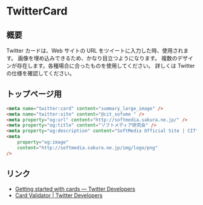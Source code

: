 # TwitterCard

## 概要

Twitter カードは、Web サイトの URL をツイートに入力した時、使用されます。
画像を埋め込みできるため、かなり目立つようになります。
複数のデザインが存在します。各種場合に合ったものを使用してください。
詳しくは Twitter の仕様を確認してください。

## トップページ用

```html
<meta name="twitter:card" content="summary_large_image" />
<meta name="twitter:site" content="@cit_sofume " />
<meta property="og:url" content="http://softmedia.sakura.ne.jp/" />
<meta property="og:title" content="ソフトメディア研究会" />
<meta property="og:description" content="SoftMedia Official Site | CIT" />
<meta
    property="og:image"
    content="http://softmedia.sakura.ne.jp/img/logo/png"
/>
```

## リンク

-   [Getting started with cards — Twitter Developers](https://developer.twitter.com/en/docs/tweets/optimize-with-cards/guides/getting-started)
-   [Card Validator | Twitter Developers](https://cards-dev.twitter.com/validator)

